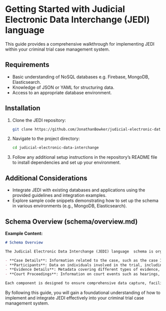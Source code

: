 # Getting Started with Judicial Electronic Data Interchange (JEDI) language 

This guide provides a comprehensive walkthrough for implementing JEDI within your criminal trial case management system.

## Requirements

- Basic understanding of NoSQL databases e.g. Firebase, MongoDB, Elasticsearch.
- Knowledge of JSON or YAML for structuring data.
- Access to an appropriate database environment.

## Installation

1. Clone the JEDI repository:
   ```bash
   git clone https://github.com/JonathanBowker/judicial-electronic-data-interchange.git
   ```

2. Navigate to the project directory:
   ```bash
   cd judicial-electronic-data-interchange
   ```

3. Follow any additional setup instructions in the repository’s README file to install dependencies and set up your environment.

## Additional Considerations
- Integrate JEDI with existing databases and applications using the provided guidelines and integration examples.
- Explore sample code snippets demonstrating how to set up the schema in various environments (e.g., MongoDB, Elasticsearch).

## Schema Overview (schema/overview.md)

**Example Content:**
```markdown
# Schema Overview

The Judicial Electronic Data Interchange (JEDI) language  schema is organized into several key components, each representing a distinct aspect of criminal trial cases. The schema includes:

- **Case Details**: Information related to the case, such as the case ID, type, jurisdiction, and current status.
- **Participants**: Data on individuals involved in the trial, including defendants, judges, attorneys, and witnesses.
- **Evidence Details**: Metadata covering different types of evidence, including physical, digital, and testimonial, along with information on the chain of custody.
- **Court Proceedings**: Information on court events such as hearings, motions, court orders, and verdicts.

Each component is designed to ensure comprehensive data capture, facilitating interoperability and consistency across various justice systems.
```

By following this guide, you will gain a foundational understanding of how to implement and integrate JEDI effectively into your criminal trial case management system.